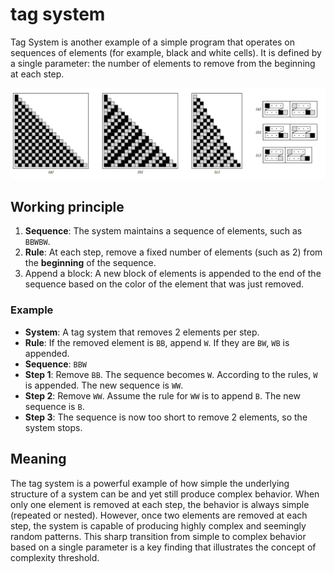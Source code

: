 # tag system

Tag System is another example of a simple program that operates on sequences of elements (for example, black and white cells). It is defined by a single parameter: the number of elements to remove from the beginning at each step.

![Basic evolution of the logo system](../../images/chapter3/p93.png)


## Working principle

1. **Sequence**: The system maintains a sequence of elements, such as `BBWBW`.
2. **Rule**: At each step, remove a fixed number of elements (such as 2) from the **beginning** of the sequence.
3. Append a block: A new block of elements is appended to the end of the sequence based on the color of the element that was just removed.

### Example

- **System**: A tag system that removes 2 elements per step.
- **Rule**: If the removed element is `BB`, append `W`. If they are `BW`, `WB` is appended.
- **Sequence**: `BBW`
- **Step 1**: Remove `BB`. The sequence becomes `W`. According to the rules, `W` is appended. The new sequence is `WW`.
- **Step 2**: Remove `WW`. Assume the rule for `WW` is to append `B`. The new sequence is `B`.
- **Step 3**: The sequence is now too short to remove 2 elements, so the system stops.

## Meaning

The tag system is a powerful example of how simple the underlying structure of a system can be and yet still produce complex behavior. When only one element is removed at each step, the behavior is always simple (repeated or nested). However, once two elements are removed at each step, the system is capable of producing highly complex and seemingly random patterns. This sharp transition from simple to complex behavior based on a single parameter is a key finding that illustrates the concept of complexity threshold.